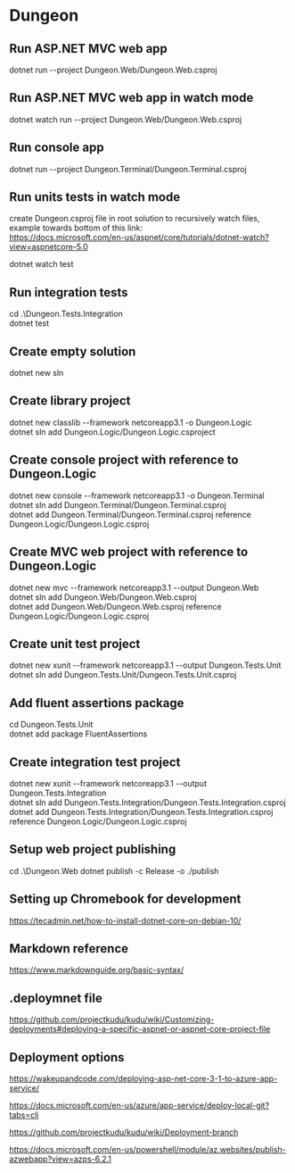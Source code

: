 # Dungeon

## Run ASP.NET MVC web app
dotnet run --project Dungeon.Web/Dungeon.Web.csproj

## Run ASP.NET MVC web app in watch mode
dotnet watch run --project Dungeon.Web/Dungeon.Web.csproj

## Run console app
dotnet run --project Dungeon.Terminal/Dungeon.Terminal.csproj

## Run units tests in watch mode
create Dungeon.csproj file in root solution to recursively watch files, example towards bottom of this link:  
https://docs.microsoft.com/en-us/aspnet/core/tutorials/dotnet-watch?view=aspnetcore-5.0

dotnet watch test

## Run integration tests
cd .\Dungeon.Tests.Integration\
dotnet test

## Create empty solution
dotnet new sln

## Create library project
dotnet new classlib --framework netcoreapp3.1 -o Dungeon.Logic  
dotnet sln add Dungeon.Logic/Dungeon.Logic.csproject

## Create console project with reference to Dungeon.Logic
dotnet new console --framework netcoreapp3.1 -o Dungeon.Terminal  
dotnet sln add Dungeon.Terminal/Dungeon.Terminal.csproj  
dotnet add Dungeon.Terminal/Dungeon.Terminal.csproj reference Dungeon.Logic/Dungeon.Logic.csproj

## Create MVC web project with reference to Dungeon.Logic
dotnet new mvc --framework netcoreapp3.1 --output Dungeon.Web  
dotnet sln add Dungeon.Web/Dungeon.Web.csproj  
dotnet add Dungeon.Web/Dungeon.Web.csproj reference Dungeon.Logic/Dungeon.Logic.csproj

## Create unit test project
dotnet new xunit --framework netcoreapp3.1 --output Dungeon.Tests.Unit  
dotnet sln add Dungeon.Tests.Unit/Dungeon.Tests.Unit.csproj

## Add fluent assertions package
cd Dungeon.Tests.Unit  
dotnet add package FluentAssertions

## Create integration test project
dotnet new xunit --framework netcoreapp3.1 --output Dungeon.Tests.Integration  
dotnet sln add Dungeon.Tests.Integration/Dungeon.Tests.Integration.csproj  
dotnet add Dungeon.Tests.Integration/Dungeon.Tests.Integration.csproj reference Dungeon.Logic/Dungeon.Logic.csproj

## Setup web project publishing
cd .\Dungeon.Web
dotnet publish -c Release -o ./publish

## Setting up Chromebook for development
https://tecadmin.net/how-to-install-dotnet-core-on-debian-10/  

## Markdown reference
https://www.markdownguide.org/basic-syntax/


## .deploymnet file
https://github.com/projectkudu/kudu/wiki/Customizing-deployments#deploying-a-specific-aspnet-or-aspnet-core-project-file

## Deployment options
https://wakeupandcode.com/deploying-asp-net-core-3-1-to-azure-app-service/

https://docs.microsoft.com/en-us/azure/app-service/deploy-local-git?tabs=cli

https://github.com/projectkudu/kudu/wiki/Deployment-branch

https://docs.microsoft.com/en-us/powershell/module/az.websites/publish-azwebapp?view=azps-6.2.1
